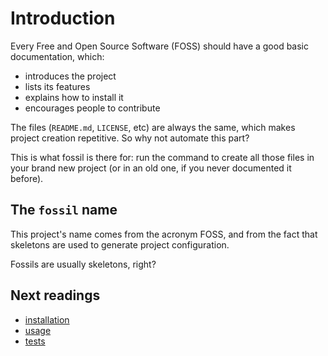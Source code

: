 # Introduction

Every Free and Open Source Software (FOSS) should have a good basic
documentation, which:

* introduces the project
* lists its features
* explains how to install it
* encourages people to contribute

The files (`README.md`, `LICENSE`, etc) are always the same, which makes project
creation repetitive. So why not automate this part?

This is what fossil is there for: run the command to create all those files in
your brand new project (or in an old one, if you never documented it before).

## The `fossil` name

This project's name comes from the acronym FOSS, and from the fact that
skeletons are used to generate project configuration.

Fossils are usually skeletons, right?

## Next readings

* [installation](02-installation.md)
* [usage](03-usage.md)
* [tests](04-tests.md)
